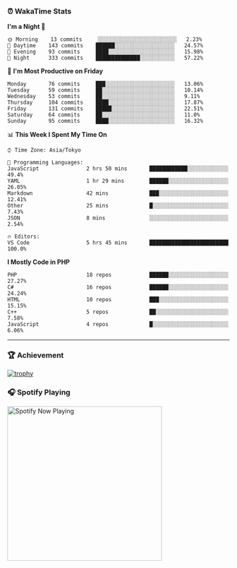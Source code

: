 ### ⏰ WakaTime Stats


<!--START_SECTION:waka-->
**I'm a Night 🦉** 

```text
🌞 Morning    13 commits     ░░░░░░░░░░░░░░░░░░░░░░░░░   2.23% 
🌆 Daytime    143 commits    ██████░░░░░░░░░░░░░░░░░░░   24.57% 
🌃 Evening    93 commits     ████░░░░░░░░░░░░░░░░░░░░░   15.98% 
🌙 Night      333 commits    ██████████████░░░░░░░░░░░   57.22%

```
📅 **I'm Most Productive on Friday** 

```text
Monday       76 commits     ███░░░░░░░░░░░░░░░░░░░░░░   13.06% 
Tuesday      59 commits     ██░░░░░░░░░░░░░░░░░░░░░░░   10.14% 
Wednesday    53 commits     ██░░░░░░░░░░░░░░░░░░░░░░░   9.11% 
Thursday     104 commits    ████░░░░░░░░░░░░░░░░░░░░░   17.87% 
Friday       131 commits    █████░░░░░░░░░░░░░░░░░░░░   22.51% 
Saturday     64 commits     ██░░░░░░░░░░░░░░░░░░░░░░░   11.0% 
Sunday       95 commits     ████░░░░░░░░░░░░░░░░░░░░░   16.32%

```


📊 **This Week I Spent My Time On** 

```text
⌚︎ Time Zone: Asia/Tokyo

💬 Programming Languages: 
JavaScript               2 hrs 50 mins       ████████████░░░░░░░░░░░░░   49.4% 
YAML                     1 hr 29 mins        ██████░░░░░░░░░░░░░░░░░░░   26.05% 
Markdown                 42 mins             ███░░░░░░░░░░░░░░░░░░░░░░   12.41% 
Other                    25 mins             █░░░░░░░░░░░░░░░░░░░░░░░░   7.43% 
JSON                     8 mins              ░░░░░░░░░░░░░░░░░░░░░░░░░   2.54%

🔥 Editors: 
VS Code                  5 hrs 45 mins       █████████████████████████   100.0%

```

**I Mostly Code in PHP** 

```text
PHP                      18 repos            ██████░░░░░░░░░░░░░░░░░░░   27.27% 
C#                       16 repos            ██████░░░░░░░░░░░░░░░░░░░   24.24% 
HTML                     10 repos            ███░░░░░░░░░░░░░░░░░░░░░░   15.15% 
C++                      5 repos             ██░░░░░░░░░░░░░░░░░░░░░░░   7.58% 
JavaScript               4 repos             █░░░░░░░░░░░░░░░░░░░░░░░░   6.06%

```



<!--END_SECTION:waka-->

---

### 🏆 Achievement

[![trophy](https://github-profile-trophy.vercel.app/?username=Slime-hatena&theme=flat&no-bg=true&no-frame=true&column=8)](https://github.com/ryo-ma/github-profile-trophy)

### 🎧 Spotify Playing

[<img src="https://spotify-now-playing-slime-hatena.vercel.app/api/spotify-playing" alt="Spotify Now Playing" width="350" />](https://open.spotify.com/user/slime_hatena)

<!--
**Slime-hatena/Slime-hatena** is a ✨ _special_ ✨ repository because its `README.md` (this file) appears on your GitHub profile.

Here are some ideas to get you started:

- 🔭 I’m currently working on ...
- 🌱 I’m currently learning ...
- 👯 I’m looking to collaborate on ...
- 🤔 I’m looking for help with ...
- 💬 Ask me about ...
- 📫 How to reach me: ...
- 😄 Pronouns: ...
- ⚡ Fun fact: ...
-->
